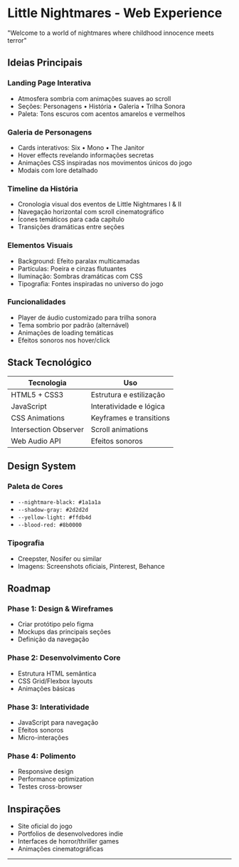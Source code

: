 # Little Nightmares - Web Experience

"Welcome to a world of nightmares where childhood innocence meets terror"

## Ideias Principais

### Landing Page Interativa
- Atmosfera sombria com animações suaves ao scroll
- Seções: Personagens • História • Galeria • Trilha Sonora
- Paleta: Tons escuros com acentos amarelos e vermelhos

### Galeria de Personagens
- Cards interativos: Six • Mono • The Janitor
- Hover effects revelando informações secretas
- Animações CSS inspiradas nos movimentos únicos do jogo
- Modais com lore detalhado

### Timeline da História
- Cronologia visual dos eventos de Little Nightmares I & II
- Navegação horizontal com scroll cinematográfico
- Ícones temáticos para cada capítulo
- Transições dramáticas entre seções

### Elementos Visuais
- Background: Efeito paralax multicamadas
- Partículas: Poeira e cinzas flutuantes
- Iluminação: Sombras dramáticas com CSS
- Tipografia: Fontes inspiradas no universo do jogo

### Funcionalidades
- Player de áudio customizado para trilha sonora
- Tema sombrio por padrão (alternável)
- Animações de loading temáticas
- Efeitos sonoros nos hover/click

## Stack Tecnológico

| Tecnologia | Uso |
|------------|-----|
| HTML5 + CSS3 | Estrutura e estilização |
| JavaScript | Interatividade e lógica |
| CSS Animations | Keyframes e transitions |
| Intersection Observer | Scroll animations |
| Web Audio API | Efeitos sonoros |

## Design System

### Paleta de Cores
- `--nightmare-black: #1a1a1a`
- `--shadow-gray: #2d2d2d`
- `--yellow-light: #ffdb4d`
- `--blood-red: #8b0000`

### Tipografia
- Creepster, Nosifer ou similar
- Imagens: Screenshots oficiais, Pinterest, Behance

## Roadmap

### Phase 1: Design & Wireframes
- Criar protótipo pelo figma
- Mockups das principais seções
- Definição da navegação

### Phase 2: Desenvolvimento Core
- Estrutura HTML semântica
- CSS Grid/Flexbox layouts
- Animações básicas

### Phase 3: Interatividade
- JavaScript para navegação
- Efeitos sonoros
- Micro-interações

### Phase 4: Polimento
- Responsive design
- Performance optimization
- Testes cross-browser

## Inspirações

- Site oficial do jogo
- Portfolios de desenvolvedores indie
- Interfaces de horror/thriller games
- Animações cinematográficas

---
